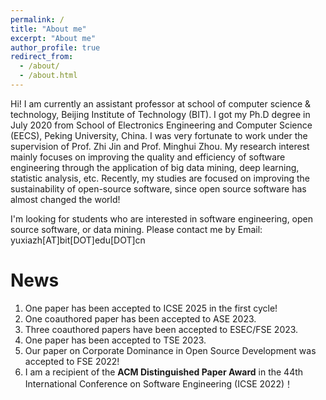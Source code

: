 ```yaml
---
permalink: /
title: "About me"
excerpt: "About me"
author_profile: true
redirect_from: 
  - /about/
  - /about.html
---
```


Hi! I am currently an assistant professor at school of computer science & technology, Beijing Institute of Technology (BIT). I got my Ph.D degree in July 2020 from School of Electronics Engineering and Computer Science (EECS), Peking University, China. I was very fortunate to work under the supervision of Prof. Zhi Jin and Prof. Minghui Zhou. My research interest mainly focuses on improving the quality and efficiency of software engineering through the application of  big data mining, deep learning, statistic analysis, etc. Recently, my studies are focused on improving the sustainability of open-source software, since open source software has almost changed the world!

I'm looking for students who are interested in software engineering, open source software, or data mining. Please contact me by Email: yuxiazh[AT]bit[DOT]edu[DOT]cn

News
====
1. One paper has been accepted to ICSE 2025 in the first cycle!
2. One coauthored paper has been accepted to ASE 2023.
3. Three coauthored papers have been accepted to ESEC/FSE 2023. 
4. One paper has been accepted to TSE 2023.
5. Our paper on Corporate Dominance in Open Source Development was accepted to FSE 2022! 
6. I am a recipient of the **ACM Distinguished Paper Award** in the 44th International Conference on Software Engineering (ICSE 2022)！

